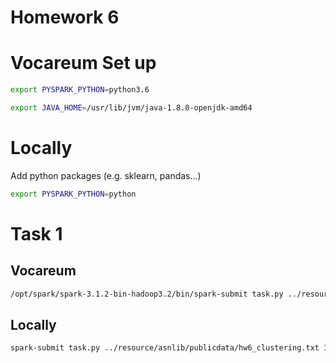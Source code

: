# Homework 6

# Vocareum Set up
```bash
export PYSPARK_PYTHON=python3.6
```

```bash
export JAVA_HOME=/usr/lib/jvm/java-1.8.0-openjdk-amd64
```

# Locally

Add python packages (e.g. sklearn, pandas...)
```bash
export PYSPARK_PYTHON=python
```

# Task 1

## Vocareum

```bash
/opt/spark/spark-3.1.2-bin-hadoop3.2/bin/spark-submit task.py ../resource/asnlib/publicdata/hw6_clustering.txt 10 task.txt
```

## Locally

```bash
spark-submit task.py ../resource/asnlib/publicdata/hw6_clustering.txt 10 task.txt
```